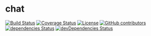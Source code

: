 # chat

[![Build Status](https://travis-ci.org/super3/chat.svg?branch=master)](https://travis-ci.org/super3/chat)
[![Coverage Status](https://coveralls.io/repos/github/super3/chat/badge.svg?branch=master)](https://coveralls.io/github/super3/chat?branch=master)
[![License](https://img.shields.io/badge/license-AGPLv3-blue.svg?label=license)](https://github.com/Storj/super3/chat/blob/master/LICENSE)
[![GitHub contributors](https://img.shields.io/github/contributors/super3/chat.svg)](https://gitHub.com//super3/chat/graphs/contributors/)
[![dependencies Status](https://david-dm.org/super3/chat/status.svg)](https://david-dm.org/super3/chat)
[![devDependencies Status](https://david-dm.org/super3/chat/dev-status.svg)](https://david-dm.org/super3/chat?type=dev)
